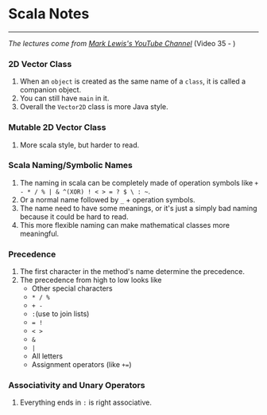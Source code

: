 # Scala Notes

___

*The lectures come
from [Mark Lewis's YouTube Channel](https://www.youtube.com/watch?v=85bHg5AipvU&list=PLLMXbkbDbVt8JLumqKj-3BlHmEXPIfR42&index=1)* (Video 35 - )

### 2D Vector Class

1. When an `object` is created as the same name of a `class`, it is called a companion object.
2. You can still have `main` in it.
3. Overall the `Vector2D` class is more Java style.

### Mutable 2D Vector Class

1. More scala style, but harder to read.

### Scala Naming/Symbolic Names

1. The naming in scala can be completely made of operation symbols like `+ - * / % | & ^(XOR) ! < > = ? $ \ : ~`.
2. Or a normal name followed by `_` + operation symbols.
3. The name need to have some meanings, or it's just a simply bad naming because it could be hard to read.
4. This more flexible naming can make mathematical classes more meaningful.

### Precedence

1. The first character in the method's name determine the precedence.
2. The precedence from high to low looks like
    * Other special characters
    * `* / %`
    * `+ -`
    * `:`(use to join lists)
    * `= !`
    * `< >`
    * `&`
    * `|`
    * All letters
    * Assignment operators (like `+=`)

### Associativity and Unary Operators

1. Everything ends in `:` is right associative.

